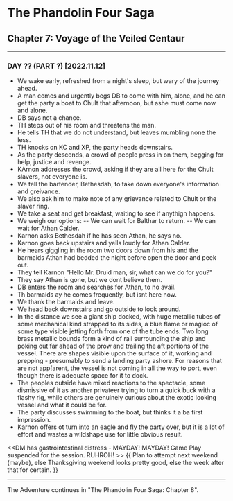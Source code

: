 # The Phandolin Four Saga

## Chapter 7: Voyage of the Veiled Centaur

---

### DAY ?? (PART ?) [2022.11.12]

- We wake early, refreshed from a night's sleep, but wary of the journey ahead.
- A man comes and urgently begs DB to come with him, alone, and he can get the party a boat to Chult that afternoon, but ashe must come now and alone.
- DB says not a chance.
- TH steps out of his room and threatens the man.
- He tells TH that we do not understand, but leaves mumbling none the less.
- TH knocks on KC and XP, the party heads downstairs.
- As the party descends, a crowd of people press in on them, begging for help, justice and revenge.
- KArnon addresses the crowd, asking if they are all here for the Chult slavers, not everyone is.
- We tell the bartender, Bethesdah, to take down everyone's information and greivance.
- We also ask him to make note of any grievance related to Chult or the slaver ring.
- We take a seat and get breakfast, waiting to see if anythign happens.
- We weigh our options:
-- We can wait for Balthar to return.
-- We can wait for Athan Calder.
- Karnon asks Bethesdah if he has seen Athan, he says no.
- Karnon goes back upstairs and yells loudly for Athan Calder.
- He hears giggling in the room two doors down from his and the barmaids Athan had bedded the night before open the door and peek out.
- They tell Karnon "Hello Mr. Druid man, sir, what can we do for you?"
- They say Athan is gone, but we dont believe them.
- DB enters the room and searches for Athan, to no avail.
- Th barmaids ay he comes frequently, but isnt here now.
- We thank the barmaids and leave.
- We head back downstairs and go outside to look around.
- In the distance we see a giant ship docked, with huge metallic tubes of some mechanical kind strapped to its sides, a blue flame or magioc of some type visible jetting forth from one of the tube ends. Two long brass metallic bounds form a kind of rail surrounding the ship and poking out far ahead of the prow and trailing the aft portions of the vessel. There are shapes visible upon the surface of it, working and prepping - presumably to send a landing party ashore. For reasons that are not app[arent, the vessel is not coming in all the way to port, even though there is adequate space for it to dock.
- The peoples outside have mixed reactions to the spectacle, some dismissive of it as another privateer trying to turn a quick buck with a flashy rig, while others are genuinely curious about the exotic looking vessel and what it could be for.
- The party discusses swimming to the boat, but thinks it a ba first impression.
- Karnon offers ot turn into an eagle and fly the party over, but it is a lot of effort and wastes a wildshape use for little obvious result.

<<DM has gastrointestinal distress - MAYDAY! MAYDAY! Game Play suspended for the session. RUHROH! >>
{{ Plan to attempt next weekend (maybe), else Thanksgiving weekend looks pretty good, else the week after that for certain. }}

---

The Adventure continues in "The Phandolin Four Saga: Chapter 8".
